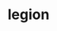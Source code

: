 ---
title: "legion"
layout: cache
categories: [package, develop]
meta: {"versions": ["21.03.0", "23.03.0"], "compilers": ["gcc@=11.1.0", "oneapi@=2023.0.0", "oneapi@=2023.1.0"], "oss": ["ubuntu20.04"], "platforms": ["linux"], "targets": ["ppc64le", "x86_64", "x86_64_v3"], "stacks": ["e4s", "e4s-oneapi", "e4s-power", "root"], "num_specs": 13, "num_specs_by_stack": {"e4s-power": 5, "root": 13, "e4s-oneapi": 4, "e4s": 4}}
spec_details: [{"hash": "s5uym6nzprj4cgbm2kampkip6a55wy3o", "compiler": "gcc@=11.1.0", "versions": ["23.03.0"], "os": "ubuntu20.04", "platform": "linux", "target": "ppc64le", "variants": ["~bindings", "~bounds_checks", "build_system=cmake", "build_type=RelWithDebInfo", "conduit=none", "~cuda", "cuda_arch=70", "~cuda_hijack", "~cuda_unsupported_compiler", "cxxstd=11", "~enable_tls", "~fortran", "~gasnet_debug", "gasnet_root=none", "generator=make", "~hdf5", "~hwloc", "~ipo", "~kokkos", "+libdl", "max_dims=3", "max_fields=512", "network=none", "~openmp", "output_level=warning", "~papi", "~privilege_checks", "~python", "~redop_complex", "~rocm", "~shared", "~spy", "+zlib"], "stacks": ["e4s-power", "root"], "size": "-", "tarball": "https://binaries.spack.io/develop/build_cache/linux-ubuntu20.04-ppc64le/gcc-11.1.0/legion-23.03.0/linux-ubuntu20.04-ppc64le-gcc-11.1.0-legion-23.03.0-s5uym6nzprj4cgbm2kampkip6a55wy3o.spack"}, {"hash": "qiqw7ymmwmoa3uxgkuezmubf5qw7y3vd", "compiler": "gcc@=11.1.0", "versions": ["23.03.0"], "os": "ubuntu20.04", "platform": "linux", "target": "ppc64le", "variants": ["~bindings", "~bounds_checks", "build_system=cmake", "build_type=Release", "conduit=none", "~cuda", "cuda_arch=70", "~cuda_hijack", "~cuda_unsupported_compiler", "cxxstd=11", "~enable_tls", "~fortran", "~gasnet_debug", "gasnet_root=none", "generator=make", "~hdf5", "~hwloc", "~ipo", "~kokkos", "+libdl", "max_dims=3", "max_fields=512", "network=none", "~openmp", "output_level=warning", "~papi", "~privilege_checks", "~python", "~redop_complex", "~rocm", "~shared", "~spy", "+zlib"], "stacks": ["e4s-power", "root"], "size": "-", "tarball": "https://binaries.spack.io/develop/build_cache/linux-ubuntu20.04-ppc64le/gcc-11.1.0/legion-23.03.0/linux-ubuntu20.04-ppc64le-gcc-11.1.0-legion-23.03.0-qiqw7ymmwmoa3uxgkuezmubf5qw7y3vd.spack"}, {"hash": "immzn5fwwjrovntpqabnbfk7oazc7lt5", "compiler": "gcc@=11.1.0", "versions": ["23.03.0"], "os": "ubuntu20.04", "platform": "linux", "target": "ppc64le", "variants": ["~bindings", "~bounds_checks", "build_system=cmake", "build_type=Release", "conduit=none", "~cuda", "cuda_arch=70", "~cuda_hijack", "~cuda_unsupported_compiler", "cxxstd=11", "~enable_tls", "~fortran", "~gasnet_debug", "gasnet_root=none", "generator=make", "~hdf5", "~hwloc", "~ipo", "~kokkos", "+libdl", "max_dims=3", "max_fields=512", "network=none", "~openmp", "output_level=warning", "~papi", "~privilege_checks", "~python", "~redop_complex", "~rocm", "~shared", "~spy", "+zlib"], "stacks": ["e4s-power", "root"], "size": "-", "tarball": "https://binaries.spack.io/develop/build_cache/linux-ubuntu20.04-ppc64le/gcc-11.1.0/legion-23.03.0/linux-ubuntu20.04-ppc64le-gcc-11.1.0-legion-23.03.0-immzn5fwwjrovntpqabnbfk7oazc7lt5.spack"}, {"hash": "opyujvogr62ono3fk2l7vralmkc7p2xw", "compiler": "gcc@=11.1.0", "versions": ["21.03.0"], "os": "ubuntu20.04", "platform": "linux", "target": "ppc64le", "variants": ["~bindings", "~bounds_checks", "build_system=cmake", "build_type=RelWithDebInfo", "conduit=none", "~cuda", "cuda_arch=70", "~cuda_hijack", "~cuda_unsupported_compiler", "cxxstd=11", "~enable_tls", "~fortran", "~gasnet_debug", "gasnet_root=none", "generator=make", "~hdf5", "~hwloc", "~ipo", "~kokkos", "+libdl", "max_dims=3", "max_fields=512", "network=none", "~openmp", "output_level=warning", "~papi", "~privilege_checks", "~python", "~redop_complex", "~rocm", "~shared", "~spy", "+zlib"], "stacks": ["e4s-power", "root"], "size": "-", "tarball": "https://binaries.spack.io/develop/build_cache/linux-ubuntu20.04-ppc64le/gcc-11.1.0/legion-21.03.0/linux-ubuntu20.04-ppc64le-gcc-11.1.0-legion-21.03.0-opyujvogr62ono3fk2l7vralmkc7p2xw.spack"}, {"hash": "lxvmjfilhdoyyaoy43okwymq6p5goiyc", "compiler": "gcc@=11.1.0", "versions": ["23.03.0"], "os": "ubuntu20.04", "platform": "linux", "target": "ppc64le", "variants": ["~bindings", "~bounds_checks", "build_system=cmake", "build_type=Release", "conduit=none", "~cuda", "cuda_arch=70", "~cuda_hijack", "~cuda_unsupported_compiler", "cxxstd=11", "~enable_tls", "~fortran", "~gasnet_debug", "gasnet_root=none", "generator=make", "~hdf5", "~hwloc", "~ipo", "~kokkos", "+libdl", "max_dims=3", "max_fields=512", "network=none", "~openmp", "output_level=warning", "~papi", "~privilege_checks", "~python", "~redop_complex", "~rocm", "~shared", "~spy", "+zlib"], "stacks": ["e4s-power", "root"], "size": "-", "tarball": "https://binaries.spack.io/develop/build_cache/linux-ubuntu20.04-ppc64le/gcc-11.1.0/legion-23.03.0/linux-ubuntu20.04-ppc64le-gcc-11.1.0-legion-23.03.0-lxvmjfilhdoyyaoy43okwymq6p5goiyc.spack"}, {"hash": "mn5nkh2i44i2g5dfzp7w5pbp2cbkza76", "compiler": "oneapi@=2023.0.0", "versions": ["21.03.0"], "os": "ubuntu20.04", "platform": "linux", "target": "x86_64", "variants": ["~bindings", "~bounds_checks", "build_system=cmake", "build_type=RelWithDebInfo", "conduit=none", "~cuda", "cuda_arch=70", "~cuda_hijack", "~cuda_unsupported_compiler", "cxxstd=11", "~enable_tls", "~fortran", "~gasnet_debug", "gasnet_root=none", "generator=make", "~hdf5", "~hwloc", "~ipo", "~kokkos", "+libdl", "max_dims=3", "max_fields=512", "network=none", "~openmp", "output_level=warning", "~papi", "~privilege_checks", "~python", "~redop_complex", "~rocm", "~shared", "~spy", "+zlib"], "stacks": ["e4s-oneapi", "root"], "size": "-", "tarball": "https://binaries.spack.io/develop/build_cache/linux-ubuntu20.04-x86_64/oneapi-2023.0.0/legion-21.03.0/linux-ubuntu20.04-x86_64-oneapi-2023.0.0-legion-21.03.0-mn5nkh2i44i2g5dfzp7w5pbp2cbkza76.spack"}, {"hash": "uvksndxqlqthbd7dehja7vqjfnarnbp6", "compiler": "oneapi@=2023.0.0", "versions": ["23.03.0"], "os": "ubuntu20.04", "platform": "linux", "target": "x86_64", "variants": ["~bindings", "~bounds_checks", "build_system=cmake", "build_type=RelWithDebInfo", "conduit=none", "~cuda", "cuda_arch=70", "~cuda_hijack", "~cuda_unsupported_compiler", "cxxstd=11", "~enable_tls", "~fortran", "~gasnet_debug", "gasnet_root=none", "generator=make", "~hdf5", "~hwloc", "~ipo", "~kokkos", "+libdl", "max_dims=3", "max_fields=512", "network=none", "~openmp", "output_level=warning", "~papi", "~privilege_checks", "~python", "~redop_complex", "~rocm", "~shared", "~spy", "+zlib"], "stacks": ["e4s-oneapi", "root"], "size": "-", "tarball": "https://binaries.spack.io/develop/build_cache/linux-ubuntu20.04-x86_64/oneapi-2023.0.0/legion-23.03.0/linux-ubuntu20.04-x86_64-oneapi-2023.0.0-legion-23.03.0-uvksndxqlqthbd7dehja7vqjfnarnbp6.spack"}, {"hash": "gt3ipjz5cnjtv56i57vudzvmko5wvcel", "compiler": "oneapi@=2023.1.0", "versions": ["23.03.0"], "os": "ubuntu20.04", "platform": "linux", "target": "x86_64", "variants": ["~bindings", "~bounds_checks", "build_system=cmake", "build_type=Release", "conduit=none", "~cuda", "cuda_arch=70", "~cuda_hijack", "~cuda_unsupported_compiler", "cxxstd=11", "~enable_tls", "~fortran", "~gasnet_debug", "gasnet_root=none", "generator=make", "~hdf5", "~hwloc", "~ipo", "~kokkos", "+libdl", "max_dims=3", "max_fields=512", "network=none", "~openmp", "output_level=warning", "~papi", "~privilege_checks", "~python", "~redop_complex", "~rocm", "~shared", "~spy", "+zlib"], "stacks": ["e4s-oneapi", "root"], "size": "-", "tarball": "https://binaries.spack.io/develop/build_cache/linux-ubuntu20.04-x86_64/oneapi-2023.1.0/legion-23.03.0/linux-ubuntu20.04-x86_64-oneapi-2023.1.0-legion-23.03.0-gt3ipjz5cnjtv56i57vudzvmko5wvcel.spack"}, {"hash": "eejootxntbrutyxdqi5exfkxcwdkopsc", "compiler": "oneapi@=2023.1.0", "versions": ["23.03.0"], "os": "ubuntu20.04", "platform": "linux", "target": "x86_64", "variants": ["~bindings", "~bounds_checks", "build_system=cmake", "build_type=Release", "conduit=none", "~cuda", "cuda_arch=70", "~cuda_hijack", "~cuda_unsupported_compiler", "cxxstd=11", "~enable_tls", "~fortran", "~gasnet_debug", "gasnet_root=none", "generator=make", "~hdf5", "~hwloc", "~ipo", "~kokkos", "+libdl", "max_dims=3", "max_fields=512", "network=none", "~openmp", "output_level=warning", "~papi", "~privilege_checks", "~python", "~redop_complex", "~rocm", "~shared", "~spy", "+zlib"], "stacks": ["e4s-oneapi", "root"], "size": "-", "tarball": "https://binaries.spack.io/develop/build_cache/linux-ubuntu20.04-x86_64/oneapi-2023.1.0/legion-23.03.0/linux-ubuntu20.04-x86_64-oneapi-2023.1.0-legion-23.03.0-eejootxntbrutyxdqi5exfkxcwdkopsc.spack"}, {"hash": "6sqy7lbs7mgs74oxfx25w6wj36vdevhx", "compiler": "gcc@=11.1.0", "versions": ["21.03.0"], "os": "ubuntu20.04", "platform": "linux", "target": "x86_64_v3", "variants": ["~bindings", "~bounds_checks", "build_system=cmake", "build_type=RelWithDebInfo", "conduit=none", "~cuda", "cuda_arch=80", "~cuda_hijack", "~cuda_unsupported_compiler", "cxxstd=11", "~enable_tls", "~fortran", "~gasnet_debug", "gasnet_root=none", "generator=make", "~hdf5", "~hwloc", "~ipo", "~kokkos", "+libdl", "max_dims=3", "max_fields=512", "network=none", "~openmp", "output_level=warning", "~papi", "~privilege_checks", "~python", "~redop_complex", "~rocm", "~shared", "~spy", "+zlib"], "stacks": ["e4s", "root"], "size": "-", "tarball": "https://binaries.spack.io/develop/build_cache/linux-ubuntu20.04-x86_64_v3/gcc-11.1.0/legion-21.03.0/linux-ubuntu20.04-x86_64_v3-gcc-11.1.0-legion-21.03.0-6sqy7lbs7mgs74oxfx25w6wj36vdevhx.spack"}, {"hash": "lxwjcm22og365qzyi3nssxibkequi4iu", "compiler": "gcc@=11.1.0", "versions": ["23.03.0"], "os": "ubuntu20.04", "platform": "linux", "target": "x86_64_v3", "variants": ["~bindings", "~bounds_checks", "build_system=cmake", "build_type=Release", "conduit=none", "~cuda", "cuda_arch=80", "~cuda_hijack", "~cuda_unsupported_compiler", "cxxstd=11", "~enable_tls", "~fortran", "~gasnet_debug", "gasnet_root=none", "generator=make", "~hdf5", "~hwloc", "~ipo", "~kokkos", "+libdl", "max_dims=3", "max_fields=512", "network=none", "~openmp", "output_level=warning", "~papi", "~privilege_checks", "~python", "~redop_complex", "~rocm", "~shared", "~spy", "+zlib"], "stacks": ["e4s", "root"], "size": "-", "tarball": "https://binaries.spack.io/develop/build_cache/linux-ubuntu20.04-x86_64_v3/gcc-11.1.0/legion-23.03.0/linux-ubuntu20.04-x86_64_v3-gcc-11.1.0-legion-23.03.0-lxwjcm22og365qzyi3nssxibkequi4iu.spack"}, {"hash": "befo3sn3flvmuilds7h7vl7zl7enhgvw", "compiler": "gcc@=11.1.0", "versions": ["23.03.0"], "os": "ubuntu20.04", "platform": "linux", "target": "x86_64_v3", "variants": ["~bindings", "~bounds_checks", "build_system=cmake", "build_type=Release", "conduit=none", "~cuda", "cuda_arch=80", "~cuda_hijack", "~cuda_unsupported_compiler", "cxxstd=11", "~enable_tls", "~fortran", "~gasnet_debug", "gasnet_root=none", "generator=make", "~hdf5", "~hwloc", "~ipo", "~kokkos", "+libdl", "max_dims=3", "max_fields=512", "network=none", "~openmp", "output_level=warning", "~papi", "~privilege_checks", "~python", "~redop_complex", "~rocm", "~shared", "~spy", "+zlib"], "stacks": ["e4s", "root"], "size": "-", "tarball": "https://binaries.spack.io/develop/build_cache/linux-ubuntu20.04-x86_64_v3/gcc-11.1.0/legion-23.03.0/linux-ubuntu20.04-x86_64_v3-gcc-11.1.0-legion-23.03.0-befo3sn3flvmuilds7h7vl7zl7enhgvw.spack"}, {"hash": "hi2bjzzpxqeouqe7cxsz4hfhi3puo5uh", "compiler": "gcc@=11.1.0", "versions": ["23.03.0"], "os": "ubuntu20.04", "platform": "linux", "target": "x86_64_v3", "variants": ["~bindings", "~bounds_checks", "build_system=cmake", "build_type=RelWithDebInfo", "conduit=none", "~cuda", "cuda_arch=80", "~cuda_hijack", "~cuda_unsupported_compiler", "cxxstd=11", "~enable_tls", "~fortran", "~gasnet_debug", "gasnet_root=none", "generator=make", "~hdf5", "~hwloc", "~ipo", "~kokkos", "+libdl", "max_dims=3", "max_fields=512", "network=none", "~openmp", "output_level=warning", "~papi", "~privilege_checks", "~python", "~redop_complex", "~rocm", "~shared", "~spy", "+zlib"], "stacks": ["e4s", "root"], "size": "-", "tarball": "https://binaries.spack.io/develop/build_cache/linux-ubuntu20.04-x86_64_v3/gcc-11.1.0/legion-23.03.0/linux-ubuntu20.04-x86_64_v3-gcc-11.1.0-legion-23.03.0-hi2bjzzpxqeouqe7cxsz4hfhi3puo5uh.spack"}]
---